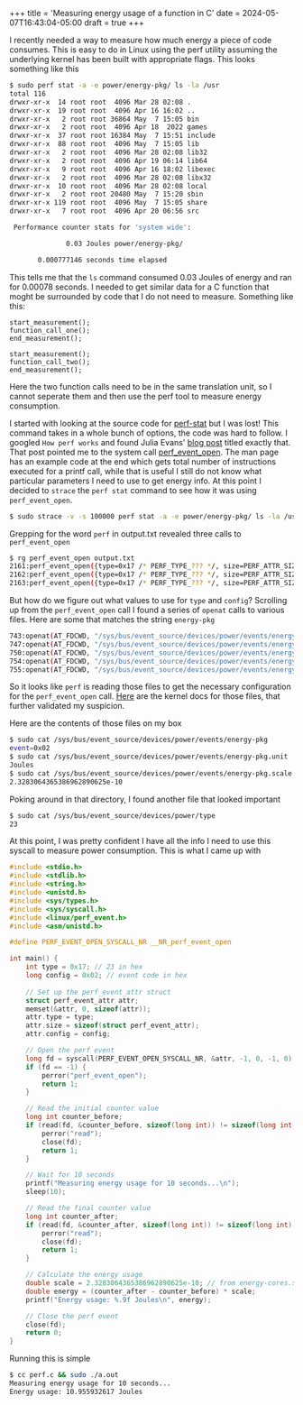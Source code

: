 +++
title = 'Measuring energy usage of a function in C'
date = 2024-05-07T16:43:04-05:00
draft = true
+++


I recently needed a way to measure how much energy a piece of code consumes. This is easy to do in Linux using the perf utility assuming the underlying kernel has been built with appropriate flags. This looks something like this

```sh
$ sudo perf stat -a -e power/energy-pkg/ ls -la /usr
total 116
drwxr-xr-x  14 root root  4096 Mar 28 02:08 .
drwxr-xr-x  19 root root  4096 Apr 16 16:02 ..
drwxr-xr-x   2 root root 36864 May  7 15:05 bin
drwxr-xr-x   2 root root  4096 Apr 18  2022 games
drwxr-xr-x  37 root root 16384 May  7 15:51 include
drwxr-xr-x  88 root root  4096 May  7 15:05 lib
drwxr-xr-x   2 root root  4096 Mar 28 02:08 lib32
drwxr-xr-x   2 root root  4096 Apr 19 06:14 lib64
drwxr-xr-x   9 root root  4096 Apr 16 18:02 libexec
drwxr-xr-x   2 root root  4096 Mar 28 02:08 libx32
drwxr-xr-x  10 root root  4096 Mar 28 02:08 local
drwxr-xr-x   2 root root 20480 May  7 15:20 sbin
drwxr-xr-x 119 root root  4096 May  7 15:05 share
drwxr-xr-x   7 root root  4096 Apr 20 06:56 src

 Performance counter stats for 'system wide':

              0.03 Joules power/energy-pkg/

       0.000777146 seconds time elapsed
```

This tells me that the `ls` command consumed 0.03 Joules of energy and ran for 0.00078 seconds. I needed to get similar data for a C function that moght be surrounded by code that I do not need to measure. Something like this:

```
start_measurement();
function_call_one();
end_measurement();

start_measurement();
function_call_two();
end_measurement();
```

Here the two function calls need to be in the same translation unit, so I cannot seperate them and then use the perf tool to measure energy consumption.

I started with looking at the source code for [perf-stat](https://github.com/torvalds/linux/blob/dccb07f2914cdab2ac3a5b6c98406f765acab803/tools/perf/builtin-stat.c) but I was lost! This command takes in a whole bunch of options, the code was hard to follow. I googled `How perf works` and found Julia Evans' [blog post](https://jvns.ca/blog/2016/03/12/how-does-perf-work-and-some-questions/) titled exactly that. That post pointed me to the system call [perf_event_open](https://man7.org/linux/man-pages/man2/perf_event_open.2.html). The man page has an example code at the end which gets total number of instructions executed for a printf call, while that is useful I still do not know what particular parameters I need to use to get energy info. At this point I decided to `strace` the `perf stat` command to see how it was using `perf_event_open`.

```sh
$ sudo strace -v -s 100000 perf stat -a -e power/energy-pkg/ ls -la /usr > output.txt 2>&1
```

Grepping for the word `perf` in output.txt revealed three calls to `perf_event_open`

```sh
$ rg perf_event_open output.txt
2161:perf_event_open({type=0x17 /* PERF_TYPE_??? */, size=PERF_ATTR_SIZE_VER7, config=0x2, sample_period=0, sample_type=PERF_SAMPLE_IDENTIFIER, read_format=PERF_FORMAT_TOTAL_TIME_ENABLED|PERF_FORMAT_TOTAL_TIME_RUNNING, disabled=1, inherit=1, pinned=0, exclusive=0, exclude_user=0, exclude_kernel=0, exclude_hv=0, exclude_idle=0, mmap=0, comm=0, freq=0, inherit_stat=0, enable_on_exec=0, task=0, watermark=0, precise_ip=0 /* arbitrary skid */, mmap_data=0, sample_id_all=0, exclude_host=0, exclude_guest=1, exclude_callchain_kernel=0, exclude_callchain_user=0, mmap2=0, comm_exec=0, use_clockid=0, context_switch=0, write_backward=0, namespaces=0, ksymbol=0, bpf_event=0, aux_output=0, cgroup=0, text_poke=0, build_id=0, inherit_thread=0, remove_on_exec=0, sigtrap=0, wakeup_events=0, config1=0, config2=0, sample_regs_user=0, sample_regs_intr=0, aux_watermark=0, sample_max_stack=0, aux_sample_size=0, sig_data=0}, -1, 0, -1, PERF_FLAG_FD_CLOEXEC) = -1 EINVAL (Invalid argument)
2162:perf_event_open({type=0x17 /* PERF_TYPE_??? */, size=PERF_ATTR_SIZE_VER7, config=0x2, sample_period=0, sample_type=PERF_SAMPLE_IDENTIFIER, read_format=PERF_FORMAT_TOTAL_TIME_ENABLED|PERF_FORMAT_TOTAL_TIME_RUNNING, disabled=1, inherit=1, pinned=0, exclusive=0, exclude_user=0, exclude_kernel=0, exclude_hv=0, exclude_idle=0, mmap=0, comm=0, freq=0, inherit_stat=0, enable_on_exec=0, task=0, watermark=0, precise_ip=0 /* arbitrary skid */, mmap_data=0, sample_id_all=0, exclude_host=0, exclude_guest=1, exclude_callchain_kernel=0, exclude_callchain_user=0, mmap2=0, comm_exec=0, use_clockid=0, context_switch=0, write_backward=0, namespaces=0, ksymbol=0, bpf_event=0, aux_output=0, cgroup=0, text_poke=0, build_id=0, inherit_thread=0, remove_on_exec=0, sigtrap=0, wakeup_events=0, config1=0, config2=0, sample_regs_user=0, sample_regs_intr=0, aux_watermark=0, sample_max_stack=0, aux_sample_size=0, sig_data=0}, -1, 0, -1, 0) = -1 EINVAL (Invalid argument)
2163:perf_event_open({type=0x17 /* PERF_TYPE_??? */, size=PERF_ATTR_SIZE_VER7, config=0x2, sample_period=0, sample_type=PERF_SAMPLE_IDENTIFIER, read_format=PERF_FORMAT_TOTAL_TIME_ENABLED|PERF_FORMAT_TOTAL_TIME_RUNNING, disabled=1, inherit=1, pinned=0, exclusive=0, exclude_user=0, exclude_kernel=0, exclude_hv=0, exclude_idle=0, mmap=0, comm=0, freq=0, inherit_stat=0, enable_on_exec=0, task=0, watermark=0, precise_ip=0 /* arbitrary skid */, mmap_data=0, sample_id_all=0, exclude_host=0, exclude_guest=0, exclude_callchain_kernel=0, exclude_callchain_user=0, mmap2=0, comm_exec=0, use_clockid=0, context_switch=0, write_backward=0, namespaces=0, ksymbol=0, bpf_event=0, aux_output=0, cgroup=0, text_poke=0, build_id=0, inherit_thread=0, remove_on_exec=0, sigtrap=0, wakeup_events=0, config1=0, config2=0, sample_regs_user=0, sample_regs_intr=0, aux_watermark=0, sample_max_stack=0, aux_sample_size=0, sig_data=0}, -1, 0, -1, 0) = 3
```

But how do we figure out what values to use for `type` and `config`? Scrolling up from the `perf_event_open` call I found a series of `openat` calls to various files. Here are some that matches the string `energy-pkg`

```sh
743:openat(AT_FDCWD, "/sys/bus/event_source/devices/power/events/energy-pkg", O_RDONLY) = 5
747:openat(AT_FDCWD, "/sys/bus/event_source/devices/power/events/energy-pkg.unit", O_RDONLY) = 6
750:openat(AT_FDCWD, "/sys/bus/event_source/devices/power/events/energy-pkg.scale", O_RDONLY) = 6
754:openat(AT_FDCWD, "/sys/bus/event_source/devices/power/events/energy-pkg.per-pkg", O_RDONLY) = -1 ENOENT (No such file or directory)
755:openat(AT_FDCWD, "/sys/bus/event_source/devices/power/events/energy-pkg.snapshot", O_RDONLY) = -1 ENOENT (No such file or directory)
```

So it looks like `perf` is reading those files to get the necessary configuration for the `perf_event_open` call. [Here](https://www.kernel.org/doc/Documentation/ABI/testing/sysfs-bus-event_source-devices-events) are the kernel docs for those files, that further validated my suspicion.


Here are the contents of those files on my box

```sh
$ sudo cat /sys/bus/event_source/devices/power/events/energy-pkg
event=0x02
$ sudo cat /sys/bus/event_source/devices/power/events/energy-pkg.unit
Joules
$ sudo cat /sys/bus/event_source/devices/power/events/energy-pkg.scale
2.3283064365386962890625e-10
```

Poking around in that directory, I found another file that looked important

```sh
$ sudo cat /sys/bus/event_source/devices/power/type
23
```
At this point, I was pretty confident I have all the info I need to use this syscall to measure power consumption. This is what I came up with

```C
#include <stdio.h>
#include <stdlib.h>
#include <string.h>
#include <unistd.h>
#include <sys/types.h>
#include <sys/syscall.h>
#include <linux/perf_event.h>
#include <asm/unistd.h>

#define PERF_EVENT_OPEN_SYSCALL_NR __NR_perf_event_open

int main() {
    int type = 0x17; // 23 in hex
    long config = 0x02; // event code in hex
    
    // Set up the perf_event_attr struct
    struct perf_event_attr attr;
    memset(&attr, 0, sizeof(attr));
    attr.type = type;
    attr.size = sizeof(struct perf_event_attr);
    attr.config = config;

    // Open the perf event
    long fd = syscall(PERF_EVENT_OPEN_SYSCALL_NR, &attr, -1, 0, -1, 0);
    if (fd == -1) {
        perror("perf_event_open");
        return 1;
    }

    // Read the initial counter value
    long int counter_before;
    if (read(fd, &counter_before, sizeof(long int)) != sizeof(long int)) {
        perror("read");
        close(fd);
        return 1;
    }

    // Wait for 10 seconds
    printf("Measuring energy usage for 10 seconds...\n");
    sleep(10);

    // Read the final counter value
    long int counter_after;
    if (read(fd, &counter_after, sizeof(long int)) != sizeof(long int)) {
        perror("read");
        close(fd);
        return 1;
    }

    // Calculate the energy usage
    double scale = 2.3283064365386962890625e-10; // from energy-cores.scale
    double energy = (counter_after - counter_before) * scale;
    printf("Energy usage: %.9f Joules\n", energy);

    // Close the perf event
    close(fd);
    return 0;
}
```

Running this is simple

```sh
$ cc perf.c && sudo ./a.out
Measuring energy usage for 10 seconds...
Energy usage: 10.955932617 Joules
```